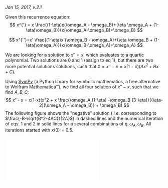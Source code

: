 _Jan 15, 2017, v.2.1_

Given this recurrence equation:
$$
x^{'} = x \frac{(1-\eta)x(\omega_A - \omega_B)+(\eta \omega_A + (1-\eta)\omega_B)}{x(\omega_A-\omega_B)+\omega_B}
$$

$$
x^{''}=x' \frac{(1-\eta)x'(\omega_B - \omega_A)+(\eta \omega_B + (1-\eta)\omega_A)}{x(\omega_B-\omega_A)+\omega_A}
$$



We are looking for a solution to $x''=x$, which evaluates to a quartic polynomial. Two solutions are 0 and 1 (assign to eq 1), but there are two more potential solutions solutions, such that $0=x''-x=x(1-x)(Ax^2+Bx+C)$.

Using [SymPy](http://sympy.org/) (a Python library for symbolic mathematics, a free alternative to Wolfram Mathematica™), we find all four solution of $x''-x​$, such that we find $A,B,C​$:
$$
x''- x = x(1-x)(x^2 + x \frac{\omega_A (1-\eta) -\omega_B (3-\eta)}{(\eta-2)(\omega_A - \omega_B)} + \omega_B)
$$
The following figure shows the "negative" solution ( _i.e._ corresponding to $\frac{-B-\sqrt{B^2-4AC}}{2A}$) in dashed lines and the numerical iteration of eqs. 1 and 2 in solid lines for a several combinations of $\eta, \omega_A, \omega_B$. All iterations started with $x(0)=0.5$.

![Solution examples.](figures/sympy_for_uri.pdf)

